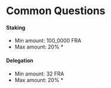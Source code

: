 # Common Questions

#### Staking

- Min amount: 100_0000 FRA
- Max amount: 20% * <Total Issuance Amount>

#### Delegation

- Min amount: 32 FRA
- Max amount: 20% * <Total Issuance Amount>
